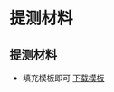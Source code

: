 # 提测材料

## 提测材料

- 填充模板即可 <a href="/vuepress-demo/submit-test.zip" download="提测材料" target="_blank">下载模板</a>
